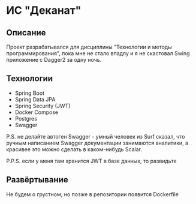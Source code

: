 # ИС "Деканат"

## Описание

Проект разрабатывался для дисциплины "Технологии и методы программирования", 
пока мне не стало впадлу и я не скастовал Swing приложение с Dagger2 за одну ночь. 

## Технологии

- Spring Boot
- Spring Data JPA
- Spring Security (JWT)
- Docker Compose
- Postgres
- Swagger

P.S. не делайте автоген Swagger - умный человек из Surf сказал, 
что ручным написанием Swagger документации занимаются аналитики, а красивее это можно сделать в каком-нибудь Scalar.

P.P.S. если у меня там хранится JWT в базе данных, то развидьте

## Развёртывание

Не будем о грустном, но позже в репозитории появится Dockerfile
